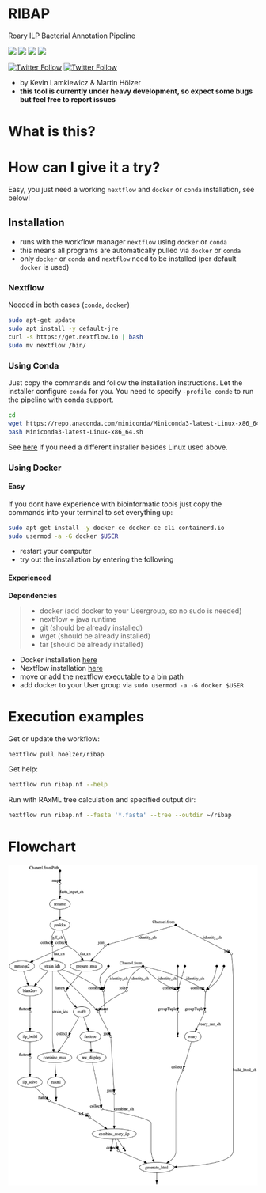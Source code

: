 # RIBAP
Roary ILP Bacterial Annotation Pipeline

![](https://img.shields.io/badge/nextflow-19.10.0-brightgreen)
![](https://img.shields.io/badge/uses-docker-blue.svg)
![](https://img.shields.io/badge/uses-conda-yellow.svg)
![](https://img.shields.io/badge/licence-GPL--3.0-lightgrey.svg)

[![Twitter Follow](https://img.shields.io/twitter/follow/martinhoelzer.svg?style=social)](https://twitter.com/martinhoelzer) 
[![Twitter Follow](https://img.shields.io/twitter/follow/klamkiewicz.svg?style=social)](https://twitter.com/klamkiewicz) 

* by Kevin Lamkiewicz & Martin H&ouml;lzer
* **this tool is currently under heavy development, so expect some bugs but feel free to report issues**

# What is this?


# How can I give it a try?
Easy, you just need a working `nextflow` and `docker` or `conda` installation, see below! 

## Installation

* runs with the workflow manager `nextflow` using `docker` or `conda`
* this means all programs are automatically pulled via `docker` or `conda`
* only `docker` or `conda` and `nextflow` need to be installed (per default `docker` is used)

### Nextflow
Needed in both cases (`conda`, `docker`)
```bash
sudo apt-get update
sudo apt install -y default-jre
curl -s https://get.nextflow.io | bash 
sudo mv nextflow /bin/
```

### Using Conda

Just copy the commands and follow the installation instructions. Let the installer configure `conda` for you. You need to specify `-profile conde` to run the pipeline with conda support.  
```bash
cd
wget https://repo.anaconda.com/miniconda/Miniconda3-latest-Linux-x86_64.sh
bash Miniconda3-latest-Linux-x86_64.sh
```
See [here](https://docs.conda.io/en/latest/miniconda.html) if you need a different installer besides Linux used above. 

### Using Docker

#### Easy 
If you dont have experience with bioinformatic tools just copy the commands into your terminal to set everything up:
```bash
sudo apt-get install -y docker-ce docker-ce-cli containerd.io
sudo usermod -a -G docker $USER
```
* restart your computer
* try out the installation by entering the following

#### Experienced

**Dependencies**

>   * docker (add docker to your Usergroup, so no sudo is needed)
>   * nextflow + java runtime 
>   * git (should be already installed)
>   * wget (should be already installed)
>   * tar (should be already installed)

* Docker installation [here](https://docs.docker.com/v17.09/engine/installation/linux/docker-ce/ubuntu/#install-docker-ce)
* Nextflow installation [here](https://www.nextflow.io/)
* move or add the nextflow executable to a bin path
* add docker to your User group via `sudo usermod -a -G docker $USER`

# Execution examples

Get or update the workflow:
```bash
nextflow pull hoelzer/ribap
```

Get help:
```bash
nextflow run ribap.nf --help
```

Run with RAxML tree calculation and specified output dir:
```bash
nextflow run ribap.nf --fasta '*.fasta' --tree --outdir ~/ribap
```

# Flowchart
![chart](figures/dag.png)